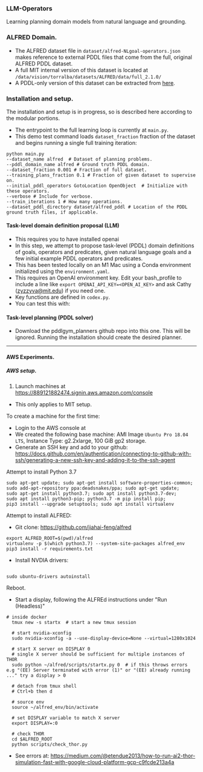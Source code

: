 ### LLM-Operators
Learning planning domain models from natural language and grounding.

### ALFRED Domain.
- The ALFRED dataset file in `dataset/alfred-NLgoal-operators.json` makes reference to external PDDL files that come from the full, original ALFRED PDDL dataset.
- A full MIT internal version of this dataset is located at `/data/vision/torralba/datasets/ALFRED/data/full_2.1.0/`
- A PDDL-only version of this dataset can be extracted from [here](https://drive.google.com/file/d/1sg8v1hf40Eu1K7hLGZ_LP5I-9N4zwLCU/view?usp=sharing).

### Installation and setup.
The installation and setup is in progress, so is described here according to the modular portions.

- The entrypoint to the full learning loop is currently at `main.py`.
- This demo test command loads `dataset_fraction` fraction of the dataset and begins running a single full training iteration: 
```
python main.py 
--dataset_name alfred  # Dataset of planning problems.
--pddl_domain_name alfred # Ground truth PDDL domain.
--dataset_fraction 0.001 # Fraction of full dataset.
--training_plans_fraction 0.1 # Fraction of given dataset to supervise on.
--initial_pddl_operators GotoLocation OpenObject  # Initialize with these operators.
--verbose # Include for verbose.
--train_iterations 1 # How many operations.
--dataset_pddl_directory dataset/alfred_pddl # Location of the PDDL ground truth files, if applicable.
```


#### Task-level domain definition proposal (LLM)
- This requires you to have installed openai
- In this step, we attempt to propose task-level (PDDL) domain definitions of goals, operators and predicates, given natural language goals and a few initial example PDDL operators and predicates.
- This has been tested locally on an M1 Mac using a Conda environment initialized using the `environment.yaml`.
- This requires an OpenAI environment key. Edit your bash_profile to include a line like `export OPENAI_API_KEY=<OPEN_AI_KEY>` and ask Cathy (zyzzyva@mit.edu) if you need one.
- Key functions are defined in `codex.py`.
- You can test this with: 

#### Task-level planning (PDDL solver)
- Download the pddlgym_planners github repo into this one. This will be ignored. Running the installation should create the desired planner.

--------------------------------------------
#### AWS Experiments.

##### AWS setup.
1. Launch machines at https://889121882474.signin.aws.amazon.com/console
- This only applies to MIT setup.

To create a machine for the first time:
- Login to the AWS console at ` `  
- We created the following base machine: AMI Image `Ubuntu Pro 18.04 LTS`, Instance Type: g2.2xlarge, 100 GiB gp2 storage.
- Generate an SSH key and add to your github: https://docs.github.com/en/authentication/connecting-to-github-with-ssh/generating-a-new-ssh-key-and-adding-it-to-the-ssh-agent

Attempt to install Python 3.7
```
sudo apt-get update; sudo apt-get install software-properties-common; 
sudo add-apt-repository ppa:deadsnakes/ppa; sudo apt-get update; 
sudo apt-get install python3.7; sudo apt install python3.7-dev; 
sudo apt install python3-pip; python3.7 -m pip install pip;
pip3 install --upgrade setuptools; sudo apt install virtualenv
```
Attempt to install ALFRED:
- Git clone: https://github.com/jiahai-feng/alfred
```
export ALFRED_ROOT=$(pwd)/alfred
virtualenv -p $(which python3.7) --system-site-packages alfred_env
pip3 install -r requirements.txt
```
- Install NVDIA drivers:
```

sudo ubuntu-drivers autoinstall
```
Reboot.


- Start a display, following the ALFREd instructions under "Run (Headless)"
```
# inside docker
  tmux new -s startx  # start a new tmux session

  # start nvidia-xconfig
  sudo nvidia-xconfig -a --use-display-device=None --virtual=1280x1024

  # start X server on DISPLAY 0
  # single X server should be sufficient for multiple instances of THOR
  sudo python ~/alfred/scripts/startx.py 0  # if this throws errors e.g "(EE) Server terminated with error (1)" or "(EE) already running ..." try a display > 0

  # detach from tmux shell
  # Ctrl+b then d

  # source env
  source ~/alfred_env/bin/activate
  
  # set DISPLAY variable to match X server
  export DISPLAY=:0

  # check THOR
  cd $ALFRED_ROOT
  python scripts/check_thor.py
```
- See errors at: https://medium.com/@etendue2013/how-to-run-ai2-thor-simulation-fast-with-google-cloud-platform-gcp-c9fcde213a4a
